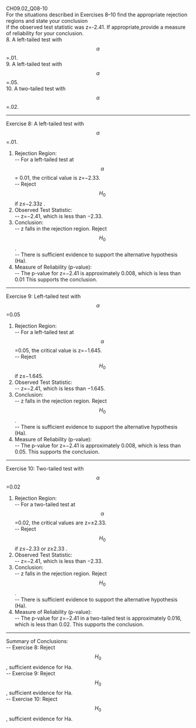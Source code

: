 CH09.02_Q08-10  
For the situations described in Exercises 8–10 find the appropriate rejection regions and state your conclusion  
if the observed test statistic was z=-2.41. If appropriate,provide a measure of reliability for your conclusion.  
8. A left-tailed test with $$\alpha$$ =.01.  
9. A left-tailed test with $$\alpha$$ =.05.  
10. A two-tailed test with $$\alpha$$ =.02.  

---
Exercise 8: A left-tailed test with $$\alpha$$ =.01.  
1.	Rejection Region:  
  --	For a left-tailed test at $$\alpha$$= 0.01, the critical value is z=−2.33.  
  --	Reject $$H_0$$ if z≤−2.33z .  
2.	Observed Test Statistic:  
  --	z=−2.41, which is less than −2.33.  
3.	Conclusion:  
  --	z falls in the rejection region. Reject $$H_0$$.  
  --	There is sufficient evidence to support the alternative hypothesis (Ha).  
4.	Measure of Reliability (p-value):  
  --	The p-value for z=−2.41 is approximately 0.008, which is less than 0.01 This supports the conclusion.  
---
Exercise 9: Left-tailed test with $$\alpha$$=0.05  
1.	Rejection Region:  
  --	For a left-tailed test at $$\alpha$$=0.05, the critical value is z=−1.645.  
  --	Reject $$H_0$$ if z≤−1.645.  
2.	Observed Test Statistic:  
  --	z=−2.41, which is less than −1.645.  
3.	Conclusion:  
  --	z falls in the rejection region. Reject $$H_0$$.  
  --	There is sufficient evidence to support the alternative hypothesis (Ha).  
4.	Measure of Reliability (p-value):  
  --	The p-value for z=−2.41 is approximately 0.008, which is less than 0.05. This supports the conclusion.  

---
Exercise 10: Two-tailed test with $$\alpha$$=0.02  
1.	Rejection Region:  
  --	For a two-tailed test at $$\alpha$$=0.02, the critical values are z=±2.33.  
  --	Reject $$H_0$$ if z≤−2.33 or z≥2.33 .  
2.	Observed Test Statistic:  
  --	z=−2.41, which is less than −2.33.  
3.	Conclusion:  
  --	z falls in the rejection region. Reject $$H_0$$.  
  --	There is sufficient evidence to support the alternative hypothesis (Ha).  
4.	Measure of Reliability (p-value):  
  --	The p-value for z=−2.41 in a two-tailed test is approximately 0.016, which is less than 0.02. This supports the conclusion.  
  	
---  
Summary of Conclusions:  
  --	Exercise 8: Reject $$H_0$$ , sufficient evidence for Ha.  
  --	Exercise 9: Reject $$H_0$$, sufficient evidence for Ha.  
  --	Exercise 10: Reject $$H_0$$, sufficient evidence for Ha.  
